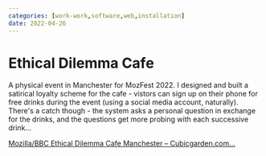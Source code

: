 ```yaml
---
categories: [work-work,software,web,installation]
date: 2022-04-26
---
```


# Ethical Dilemma Cafe

A physical event in Manchester for MozFest 2022. I designed and built a satirical loyalty scheme for the cafe - vistors can sign up on their phone for free drinks during the event (using a social media account, naturally). There's a catch though - the system asks a personal question in exchange for the drinks, and the questions get more probing with each successive drink...

[Mozilla/BBC Ethical Dilemma Cafe Manchester – Cubicgarden.com…](https://cubicgarden.com/2022/05/08/mozilla-bbc-ethical-dilemma-cafe-manchester/)

